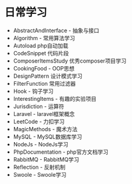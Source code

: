 # 日常学习

- AbstractAndInterface - 抽象与接口
- Algorithm - 常用算法学习
- Autoload php自动加载
- CodeSnippet 代码片段
- ComposerItemsStudy 优秀composer项目学习
- CookingFood - OOP思想
- DesignPattern 设计模式学习
- FilterFunction 常用过滤器
- Hook - 钩子学习
- InterestingItems - 有趣的实验项目
- Jurisdiction - 运算符
- Laravel - laravel框架概念
- LeetCode - 力扣学习
- MagicMethods - 魔术方法
- MySQL - MySQL数据库学习
- NodeJs - NodeJs学习
- PhpDocumentation - php官方文档学习
- RabbitMQ - RabbitMQ学习
- Reflection - 反射机制
- Swoole - Swoole学习